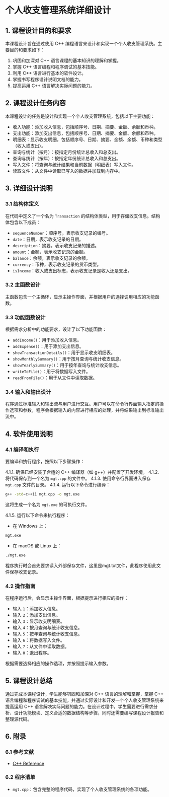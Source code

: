 # 个人收支管理系统详细设计

## 1. 课程设计目的和要求

本课程设计旨在通过使用 C++ 编程语言来设计和实现一个个人收支管理系统。主要目的和要求如下：

1. 巩固和加深对 C++ 语言课程的基本知识的理解和掌握。
2. 掌握 C++ 语言编程和程序调试的基本技能。
3. 利用 C++ 语言进行基本的软件设计。
4. 掌握书写程序设计说明文档的能力。
5. 提高运用 C++ 语言解决实际问题的能力。

## 2. 课程设计任务内容

本课程设计的任务是设计和实现一个个人收支管理系统，包括以下主要功能：

- 收入功能：添加收入信息，包括顺序号、日期、摘要、金额、余额和币种。
- 支出功能：添加支出信息，包括顺序号、日期、摘要、金额、余额和币种。
- 明细表：显示收支明细，包括顺序号、日期、摘要、金额、余额、币种和类型（收入或支出）。
- 查询与统计（按月）：按指定月份统计总收入和总支出。
- 查询与统计（按年）：按指定年份统计总收入和总支出。
- 写入文件：将查询与统计结果和当前数据（明细表）写入文件。
- 读取文件：从文件中读取已写入的数据并加载到内存中。

## 3. 详细设计说明

### 3.1 结构体定义

在代码中定义了一个名为 `Transaction` 的结构体类型，用于存储收支信息。结构体包含以下成员：

- `sequenceNumber`：顺序号，表示收支记录的编号。
- `date`：日期，表示收支记录的日期。
- `description`：摘要，表示收支记录的描述。
- `amount`：金额，表示收支记录的金额。
- `balance`：余额，表示收支记录的余额。
- `currency`：币种，表示收支记录的货币类型。
- `isIncome`：收入或支出标志，表示收支记录是收入还是支出。

### 3.2 主函数设计

主函数包含一个主循环，显示主操作界面，并根据用户的选择调用相应的功能函数。

### 3.3 功能函数设计

根据需求分析中的功能要求，设计了以下功能函数：

- `addIncome()`：用于添加收入信息。
- `addExpense()`：用于添加支出信息。
- `showTransactionDetails()`：用于显示收支明细表。
- `showMonthlySummary()`：用于按月查询与统计收支信息。
- `showYearlySummary()`：用于按年查询与统计收支信息。
- `writeToFile()`：用于将数据写入文件。
- `readFromFile()`：用于从文件中读取数据。

### 3.4 输入和输出设计

程序通过标准输入和输出流与用户进行交互。用户可以在命令行界面输入指定的操作选项和参数，程序会根据输入的内容进行相应的处理，并将结果输出到标准输出流中。

## 4. 软件使用说明

### 4.1 编译和执行

要编译和执行程序，按照以下步骤操作：

4.1.1. 确保已经安装了合适的 C++ 编译器（如 g++）并配置了开发环境。
4.1.2. 将代码保存到一个名为 `mgt.cpp` 的文件中。
4.1.3. 使用命令行界面进入保存 `mgt.cpp` 文件的目录。
4.1.4. 运行以下命令进行编译：

```bash
g++ -std=c++11 mgt.cpp -o mgt.exe
```

这将生成一个名为 `mgt.exe` 的可执行文件。

4.1.5. 运行以下命令来执行程序：

- 在 Windows 上：

```bash
mgt.exe
```

- 在 macOS 或 Linux 上：

```bash
./mgt.exe
```

程序执行时会首先要求读入外部保存文件，这里是mgt.txt文件，此程序使用此文件保存收支记录。

### 4.2 操作指南

在程序运行后，会显示主操作界面，根据提示进行相应的操作：

- 输入 `1`：添加收入信息。
- 输入 `2`：添加支出信息。
- 输入 `3`：显示收支明细表。
- 输入 `4`：按月查询与统计收支信息。
- 输入 `5`：按年查询与统计收支信息。
- 输入 `6`：将数据写入文件。
- 输入 `7`：从文件中读取数据。
- 输入 `0`：退出程序。

根据需要选择相应的操作选项，并按照提示输入参数。

## 5. 课程设计总结

通过完成本课程设计，学生能够巩固和加深对 C++ 语言的理解和掌握，掌握 C++ 语言编程和程序调试的基本技能，并通过实际设计和开发一个个人收支管理系统来提高运用 C++ 语言解决实际问题的能力。在设计过程中，学生需要进行需求分析、设计功能模块、定义合适的数据结构等步骤，同时还需要编写课程设计报告和整理源代码。

## 6. 附录

### 6.1 参考文献

- [C++ Reference](https://en.cppreference.com/)

### 6.2 程序清单

- `mgt.cpp`：包含完整的程序代码，实现了个人收支管理系统的各项功能。

